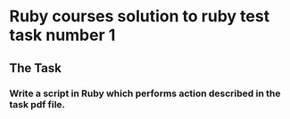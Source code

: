 # Ruby courses solution to ruby test task number 1
## The Task
### Write a script in Ruby which performs action described in the task pdf file.
